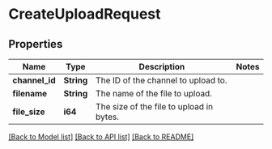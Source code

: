 # CreateUploadRequest

## Properties

Name | Type | Description | Notes
------------ | ------------- | ------------- | -------------
**channel_id** | **String** | The ID of the channel to upload to. | 
**filename** | **String** | The name of the file to upload. | 
**file_size** | **i64** | The size of the file to upload in bytes. | 

[[Back to Model list]](../README.md#documentation-for-models) [[Back to API list]](../README.md#documentation-for-api-endpoints) [[Back to README]](../README.md)


